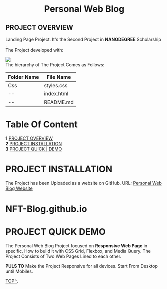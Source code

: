 


<!-- # Personal Web Blog Project -->

<h1 style="text-align:center" id="Personal-Web-Blog">Personal Web Blog</h1>



## PROJECT OVERVIEW

Landing Page Project. It's the Second Project in **NANODEGREE** Scholarship .<br>
The Project developed with:

[![](https://skillicons.dev/icons?i=html,css)](https://skillicons.dev)<br>
The hierarchy of The Project Comes as Follows:

| Folder Name | File Name  | 
| ----------- | ---------- | 
| Css         | styles.css | 
| --          | index.html |
| --          | README.md  | 



# Table Of Content

**1** [PROJECT OVERVIEW](#project-overview "Goto heading-1")<br>
**2** [PROJECT INSTALLATION](#project-installation "Goto heading-1")<br>
**3** [PROJECT QUICK | DEMO](#project-quick-demo "Goto heading-1")

<!-- - Quick Demo
- Project Installation -->

# PROJECT INSTALLATION

The Project has been Uploaded as a website on GitHub. URL: [Personal Web Blog Website](https://github.com/Mariya-9/NFT-Blog.github.io "Goto Personal Web Blog")
# NFT-Blog.github.io

# PROJECT QUICK DEMO

The Personal Web Blog Project focused on **Responsive Web Page** in specific. How to build it with CSS Grid, Flexbox, and Media Query.
The Project Consists of Two Web Pages Lined to each other.

**PULS TO** Make the Project Responsive for all devices. Start From Desktop until Mobiles.

[TOP<kbd>⌃</kbd>](#Personal-Web-Blog).

